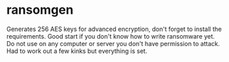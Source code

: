 # ransomgen
Generates 256 AES keys for advanced encryption, don't forget to install the requirements.
Good start if you don't know how to write ransomware yet.
Do not use on any computer or server you don't have permission to attack.
Had to work out a few kinks but everything is set.
